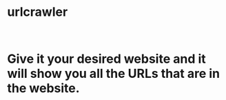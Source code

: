 # urlcrawler
<br>
<h1>Give it your desired website and it will show you all the URLs that are in the website.</h1>
